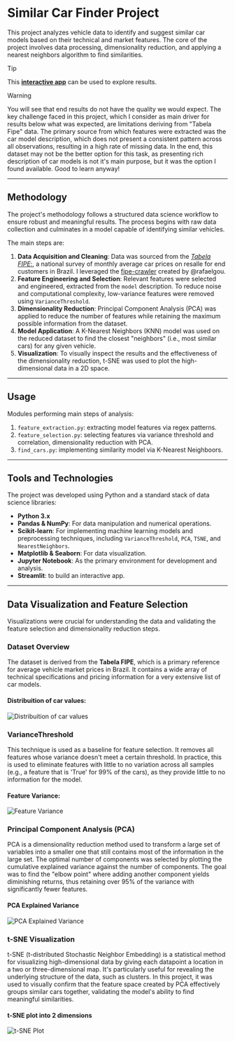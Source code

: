 # Similar Car Finder Project

This project analyzes vehicle data to identify and suggest similar car models based on their technical and market features. The core of the project involves data processing, dimensionality reduction, and applying a nearest neighbors algorithm to find similarities.
<br>

> [!TIP]
> This [**interactive app**](https://car-finder.streamlit.app) can be used to explore results.

> [!WARNING]
> You will see that end results do not have the quality we would expect. The key challenge faced in this project, which I consider as main driver for results below what was expected, are limitations deriving from "Tabela Fipe" data. The primary source from which features were extracted was the car model description, which does not present a consistent pattern across all observations, resulting in a high rate of missing data. In the end, this dataset may not be the better option for this task, as presenting rich description of car models is not it's main purpose, but it was the option I found available. Good to learn anyway!

---

## Methodology

The project's methodology follows a structured data science workflow to ensure robust and meaningful results. The process begins with raw data collection and culminates in a model capable of identifying similar vehicles.

The main steps are:
1.  **Data Acquisition and Cleaning**: Data was sourced from the [*Tabela FIPE*:](https://veiculos.fipe.org.br), a national survey of monthly average car prices on resalle for end customers in Brazil. I leveraged the [fipe-crawler](https://github.com/rafaelgou/fipe-crawler/) created by @rafaelgou.
2.  **Feature Engineering and Selection**: Relevant features were selected and engineered, extracted from the `model` description. To reduce noise and computational complexity, low-variance features were removed using `VarianceThreshold`.
3.  **Dimensionality Reduction**: Principal Component Analysis (PCA) was applied to reduce the number of features while retaining the maximum possible information from the dataset.
4.  **Model Application**: A K-Nearest Neighbors (KNN) model was used on the reduced dataset to find the closest "neighbors" (i.e., most similar cars) for any given vehicle.
5.  **Visualization**: To visually inspect the results and the effectiveness of the dimensionality reduction, t-SNE was used to plot the high-dimensional data in a 2D space.

---

## Usage

Modules performing main steps of analysis:
1. `feature_extraction.py`: extracting model features via regex patterns.
2. `feature_selection.py`: selecting features via variance threshold and correlation, dimensionality reduction with PCA.
3. `find_cars.py`: implementing similarity model via K-Nearest Neighboors.

---

## Tools and Technologies

The project was developed using Python and a standard stack of data science libraries:

* **Python 3.x**
* **Pandas & NumPy**: For data manipulation and numerical operations.
* **Scikit-learn**: For implementing machine learning models and preprocessing techniques, including `VarianceThreshold`, `PCA`, `TSNE`, and `NearestNeighbors`.
* **Matplotlib & Seaborn**: For data visualization.
* **Jupyter Notebook**: As the primary environment for development and analysis.
* **Streamlit**: to build an interactive app.

---

## Data Visualization and Feature Selection

Visualizations were crucial for understanding the data and validating the feature selection and dimensionality reduction steps.

### Dataset Overview

The dataset is derived from the **Tabela FIPE**, which is a primary reference for average vehicle market prices in Brazil. It contains a wide array of technical specifications and pricing information for a very extensive list of car models.
<br>


#### Distribuition of car values:
![Distribuition of car values](https://raw.githubusercontent.com/pietro-bottega/fipe_car_similarity/refs/heads/master/assets/car_value_no_outlier_histplot.png)

### VarianceThreshold

This technique is used as a baseline for feature selection. It removes all features whose variance doesn't meet a certain threshold. In practice, this is used to eliminate features with little to no variation across all samples (e.g., a feature that is 'True' for 99% of the cars), as they provide little to no information for the model.

#### Feature Variance:
![Feature Variance](https://raw.githubusercontent.com/pietro-bottega/fipe_car_similarity/refs/heads/master/assets/features_variance.png)

### Principal Component Analysis (PCA)

PCA is a dimensionality reduction method used to transform a large set of variables into a smaller one that still contains most of the information in the large set. The optimal number of components was selected by plotting the cumulative explained variance against the number of components. The goal was to find the "elbow point" where adding another component yields diminishing returns, thus retaining over 95% of the variance with significantly fewer features.

#### PCA Explained Variance
![PCA Explained Variance](https://raw.githubusercontent.com/pietro-bottega/fipe_car_similarity/refs/heads/master/assets/pca_cumulative_explained_variance.png)

### t-SNE Visualization

t-SNE (t-distributed Stochastic Neighbor Embedding) is a statistical method for visualizing high-dimensional data by giving each datapoint a location in a two or three-dimensional map. It's particularly useful for revealing the underlying structure of the data, such as clusters. In this project, it was used to visually confirm that the feature space created by PCA effectively groups similar cars together, validating the model's ability to find meaningful similarities.

#### t-SNE plot into 2 dimensions
![t-SNE Plot](https://raw.githubusercontent.com/pietro-bottega/fipe_car_similarity/refs/heads/master/assets/t-SNE_2d_v2.png)